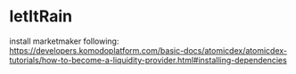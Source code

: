 # letItRain




install marketmaker following: https://developers.komodoplatform.com/basic-docs/atomicdex/atomicdex-tutorials/how-to-become-a-liquidity-provider.html#installing-dependencies
